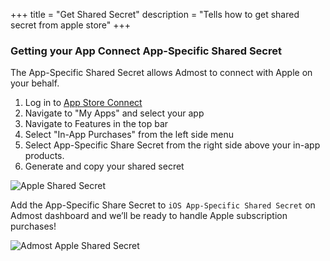 +++
title = "Get Shared Secret"
description = "Tells how to get shared secret from apple store"
+++

### Getting your App Connect App-Specific Shared Secret

The App-Specific Shared Secret allows Admost to connect with Apple on your behalf.

1. Log in to [App Store Connect](https://appstoreconnect.apple.com/)
2. Navigate to "My Apps" and select your app
3. Navigate to Features in the top bar
4. Select "In-App Purchases" from the left side menu
5. Select App-Specific Share Secret from the right side above your in-app products.
6. Generate and copy your shared secret

![Apple Shared Secret](/amrapi/images/apple-shared-secret.png?classes=shadow)

Add the App-Specific Share Secret to `iOS App-Specific Shared Secret` on Admost dashboard and we’ll be ready to handle Apple subscription purchases!

![Admost Apple Shared Secret](/amrapi/images/admost-apple-shared-secret.png?classes=shadow&width=300px)
